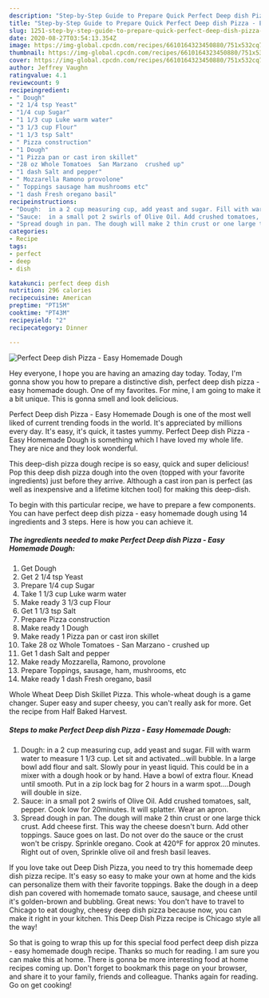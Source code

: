 ```yaml
---
description: "Step-by-Step Guide to Prepare Quick Perfect Deep dish Pizza - Easy Homemade Dough"
title: "Step-by-Step Guide to Prepare Quick Perfect Deep dish Pizza - Easy Homemade Dough"
slug: 1251-step-by-step-guide-to-prepare-quick-perfect-deep-dish-pizza-easy-homemade-dough
date: 2020-08-27T03:54:13.354Z
image: https://img-global.cpcdn.com/recipes/6610164323450880/751x532cq70/perfect-deep-dish-pizza-easy-homemade-dough-recipe-main-photo.jpg
thumbnail: https://img-global.cpcdn.com/recipes/6610164323450880/751x532cq70/perfect-deep-dish-pizza-easy-homemade-dough-recipe-main-photo.jpg
cover: https://img-global.cpcdn.com/recipes/6610164323450880/751x532cq70/perfect-deep-dish-pizza-easy-homemade-dough-recipe-main-photo.jpg
author: Jeffrey Vaughn
ratingvalue: 4.1
reviewcount: 9
recipeingredient:
- " Dough"
- "2 1/4 tsp Yeast"
- "1/4 cup Sugar"
- "1 1/3 cup Luke warm water"
- "3 1/3 cup Flour"
- "1 1/3 tsp Salt"
- " Pizza construction"
- "1 Dough"
- "1 Pizza pan or cast iron skillet"
- "28 oz Whole Tomatoes  San Marzano  crushed up"
- "1 dash Salt and pepper"
- " Mozzarella Ramono provolone"
- " Toppings sausage ham mushrooms etc"
- "1 dash Fresh oregano basil"
recipeinstructions:
- "Dough:  in a 2 cup measuring cup, add yeast and sugar. Fill with warm water to measure 1 1/3 cup. Let sit and activated...will bubble. In a large bowl add flour and salt. Slowly pour in yeast liquid. This could be in a mixer with a dough hook or by hand. Have a bowl of extra flour. Knead until smooth. Put in a zip lock bag for 2 hours in a warm spot....Dough will double in size."
- "Sauce:  in a small pot 2 swirls of Olive Oil. Add crushed tomatoes, salt, pepper. Cook low for 20minutes. It will splatter. Wear an apron."
- "Spread dough in pan. The dough will make 2 thin crust or one large thick crust. Add cheese first. This way the cheese doesn&#39;t burn. Add other toppings. Sauce goes on last. Do not over do the sauce or the crust won&#39;t be crispy. Sprinkle oregano. Cook at 420°F for approx 20 minutes.  Right out of oven, Sprinkle olive oil and fresh basil leaves."
categories:
- Recipe
tags:
- perfect
- deep
- dish

katakunci: perfect deep dish 
nutrition: 296 calories
recipecuisine: American
preptime: "PT15M"
cooktime: "PT43M"
recipeyield: "2"
recipecategory: Dinner

---
```



![Perfect Deep dish Pizza - Easy Homemade Dough](https://img-global.cpcdn.com/recipes/6610164323450880/751x532cq70/perfect-deep-dish-pizza-easy-homemade-dough-recipe-main-photo.jpg)

Hey everyone, I hope you are having an amazing day today. Today, I'm gonna show you how to prepare a distinctive dish, perfect deep dish pizza - easy homemade dough. One of my favorites. For mine, I am going to make it a bit unique. This is gonna smell and look delicious.

Perfect Deep dish Pizza - Easy Homemade Dough is one of the most well liked of current trending foods in the world. It's appreciated by millions every day. It's easy, it's quick, it tastes yummy. Perfect Deep dish Pizza - Easy Homemade Dough is something which I have loved my whole life. They are nice and they look wonderful.

This deep-dish pizza dough recipe is so easy, quick and super delicious! Pop this deep dish pizza dough into the oven (topped with your favorite ingredients) just before they arrive. Although a cast iron pan is perfect (as well as inexpensive and a lifetime kitchen tool) for making this deep-dish.


To begin with this particular recipe, we have to prepare a few components. You can have perfect deep dish pizza - easy homemade dough using 14 ingredients and 3 steps. Here is how you can achieve it.

<!--inarticleads1-->

##### The ingredients needed to make Perfect Deep dish Pizza - Easy Homemade Dough:

1. Get  Dough
1. Get 2 1/4 tsp Yeast
1. Prepare 1/4 cup Sugar
1. Take 1 1/3 cup Luke warm water
1. Make ready 3 1/3 cup Flour
1. Get 1 1/3 tsp Salt
1. Prepare  Pizza construction
1. Make ready 1 Dough
1. Make ready 1 Pizza pan or cast iron skillet
1. Take 28 oz Whole Tomatoes - San Marzano - crushed up
1. Get 1 dash Salt and pepper
1. Make ready  Mozzarella, Ramono, provolone
1. Prepare  Toppings, sausage, ham, mushrooms, etc
1. Make ready 1 dash Fresh oregano, basil


Whole Wheat Deep Dish Skillet Pizza. This whole-wheat dough is a game changer. Super easy and super cheesy, you can&#39;t really ask for more. Get the recipe from Half Baked Harvest. 

<!--inarticleads2-->

##### Steps to make Perfect Deep dish Pizza - Easy Homemade Dough:

1. Dough:  in a 2 cup measuring cup, add yeast and sugar. Fill with warm water to measure 1 1/3 cup. Let sit and activated...will bubble. In a large bowl add flour and salt. Slowly pour in yeast liquid. This could be in a mixer with a dough hook or by hand. Have a bowl of extra flour. Knead until smooth. Put in a zip lock bag for 2 hours in a warm spot....Dough will double in size.
1. Sauce:  in a small pot 2 swirls of Olive Oil. Add crushed tomatoes, salt, pepper. Cook low for 20minutes. It will splatter. Wear an apron.
1. Spread dough in pan. The dough will make 2 thin crust or one large thick crust. Add cheese first. This way the cheese doesn&#39;t burn. Add other toppings. Sauce goes on last. Do not over do the sauce or the crust won&#39;t be crispy. Sprinkle oregano. Cook at 420°F for approx 20 minutes.  Right out of oven, Sprinkle olive oil and fresh basil leaves.


If you love take out Deep Dish Pizza, you need to try this homemade deep dish pizza recipe. It&#39;s easy so easy to make your own at home and the kids can personalize them with their favorite toppings. Bake the dough in a deep dish pan covered with homemade tomato sauce, sausage, and cheese until it&#39;s golden-brown and bubbling. Great news: You don&#39;t have to travel to Chicago to eat doughy, cheesy deep dish pizza because now, you can make it right in your kitchen. This Deep Dish Pizza recipe is Chicago style all the way! 

So that is going to wrap this up for this special food perfect deep dish pizza - easy homemade dough recipe. Thanks so much for reading. I am sure you can make this at home. There is gonna be more interesting food at home recipes coming up. Don't forget to bookmark this page on your browser, and share it to your family, friends and colleague. Thanks again for reading. Go on get cooking!
